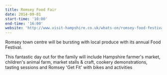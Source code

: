```yaml
---
title: Romsey Food Fair
date: 2014-09-01
start-time: '10:00'
end-time: '16:00'
website: 'http://www.visit-hampshire.co.uk/whats-on/romsey-food-festival-p762321'
---
```

Romsey town centre will be bursting with local produce with its annual Food Festival.

This fantastic day out for the family will include Hampshire farmer's market, children's animal farm, market stalls & craft, cookery demonstrations, tasting sessions and Romsey 'Get Fit' with bikes and activities

